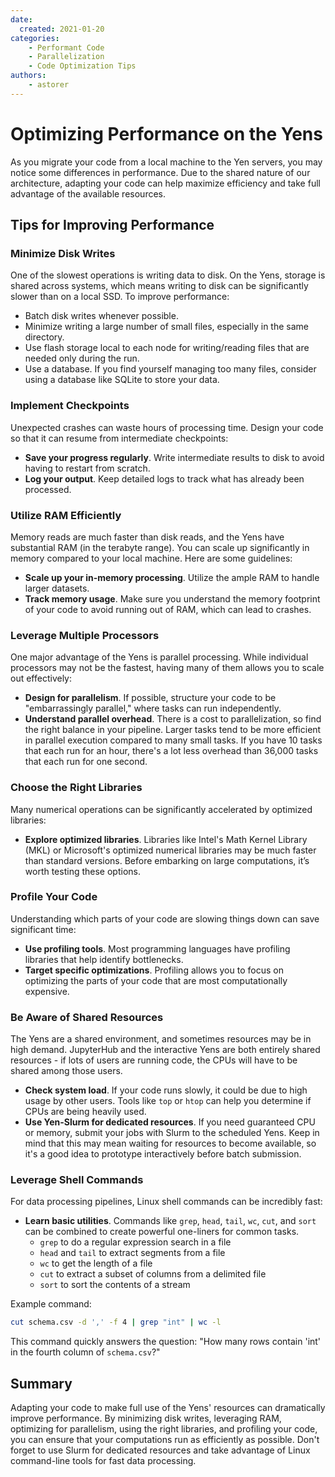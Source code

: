 ```yaml
---
date:
  created: 2021-01-20 
categories:
    - Performant Code
    - Parallelization 
    - Code Optimization Tips 
authors:
    - astorer
---
```


# Optimizing Performance on the Yens

As you migrate your code from a local machine to the Yen servers, you may notice some differences in performance. Due to the shared nature of our architecture, adapting your code can help maximize efficiency and take full advantage of the available resources.

<!-- more -->

## Tips for Improving Performance
### Minimize Disk Writes
One of the slowest operations is writing data to disk. On the Yens, storage is shared across systems, which means writing to disk can be significantly slower than on a local SSD. To improve performance:

- Batch disk writes whenever possible. 
- Minimize writing a large number of small files, especially in the same directory.
- Use flash storage local to each node for writing/reading files that are needed only during the run.
- Use a database. If you find yourself managing too many files, consider using a database like SQLite to store your data.

### Implement Checkpoints
Unexpected crashes can waste hours of processing time. Design your code so that it can resume from intermediate checkpoints:

- **Save your progress regularly**. Write intermediate results to disk to avoid having to restart from scratch.
- **Log your output**. Keep detailed logs to track what has already been processed.

### Utilize RAM Efficiently
Memory reads are much faster than disk reads, and the Yens have substantial RAM (in the terabyte range). You can scale up significantly in memory compared to your local machine. Here are some guidelines:

- **Scale up your in-memory processing**. Utilize the ample RAM to handle larger datasets. 
- **Track memory usage**. Make sure you understand the memory footprint of your code to avoid running out of RAM, which can lead to crashes.


### Leverage Multiple Processors
One major advantage of the Yens is parallel processing. While individual processors may not be the fastest, having many of them allows you to scale out effectively:

- **Design for parallelism**. If possible, structure your code to be "embarrassingly parallel," where tasks can run independently.
- **Understand parallel overhead**. There is a cost to parallelization, so find the right balance in your pipeline. Larger tasks tend to be more efficient in parallel execution compared to many small tasks. If you have 10 tasks that each run for an hour, there's a lot less overhead than 36,000 tasks that each run for one second.


### Choose the Right Libraries 
Many numerical operations can be significantly accelerated by optimized libraries:

- **Explore optimized libraries**. Libraries like Intel's Math Kernel Library (MKL) or Microsoft's optimized numerical libraries may be much faster than standard versions. Before embarking on large computations, it’s worth testing these options.
 
### Profile Your Code

Understanding which parts of your code are slowing things down can save significant time:

- **Use profiling tools**. Most programming languages have profiling libraries that help identify bottlenecks.
- **Target specific optimizations**. Profiling allows you to focus on optimizing the parts of your code that are most computationally expensive.

### Be Aware of Shared Resources
The Yens are a shared environment, and sometimes resources may be in high demand. JupyterHub and the interactive Yens are both entirely shared resources - if lots of users are running code, the CPUs will have to be shared among those users.

- **Check system load**. If your code runs slowly, it could be due to high usage by other users. Tools like `top` or `htop` can help you determine if CPUs are being heavily used.
- **Use Yen-Slurm for dedicated resources**. If you need guaranteed CPU or memory, submit your jobs with Slurm to the scheduled Yens. Keep in mind that this may mean waiting for resources to become available, so it's a good idea to prototype interactively before batch submission.


### Leverage Shell Commands 

For data processing pipelines, Linux shell commands can be incredibly fast:

- **Learn basic utilities**. Commands like `grep`, `head`, `tail`, `wc`, `cut`, and `sort` can be combined to create powerful one-liners for common tasks.
    - `grep` to do a regular expression search in a file
    - `head` and `tail` to extract segments from a file
    - `wc` to get the length of a file
    - `cut` to extract a subset of columns from a delimited file
    - `sort` to sort the contents of a stream

Example command:
```bash title="Terminal Input"
cut schema.csv -d ',' -f 4 | grep "int" | wc -l
```

This command quickly answers the question: "How many rows contain 'int' in the fourth column of `schema.csv`?"

## Summary
Adapting your code to make full use of the Yens' resources can dramatically improve performance. By minimizing disk writes, leveraging RAM, optimizing for parallelism, using the right libraries, and profiling your code, you can ensure that your computations run as efficiently as possible. Don't forget to use Slurm for dedicated resources and take advantage of Linux command-line tools for fast data processing.
